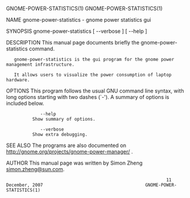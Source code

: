 GNOME-POWER-STATISTICS(1)                                                                                                GNOME-POWER-STATISTICS(1)

NAME
       gnome-power-statistics - gnome power statistics gui

SYNOPSIS
       gnome-power-statistics [ --verbose ] [ --help ]

DESCRIPTION
       This manual page documents briefly the gnome-power-statistics command.

       gnome-power-statistics is the gui program for the gnome power management infrastructure.

       It allows users to visualize the power consumption of laptop hardware.

OPTIONS
       This program follows the usual GNU command line syntax, with long options starting with two dashes (`-').  A summary of options is included
       below.

                 --help
              Show summary of options.

                 --verbose
              Show extra debugging.

SEE ALSO
       The programs are also documented on http://gnome.org/projects/gnome-power-manager/ .

AUTHOR
       This manual page was written by Simon Zheng <simon.zheng@sun.com>.

                                                                 11 December, 2007                                       GNOME-POWER-STATISTICS(1)
